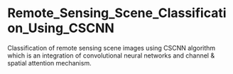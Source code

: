 # Remote_Sensing_Scene_Classification_Using_CSCNN
Classification of remote sensing scene images using CSCNN algorithm which is an integration of convolutional neural networks and channel & spatial attention mechanism.
